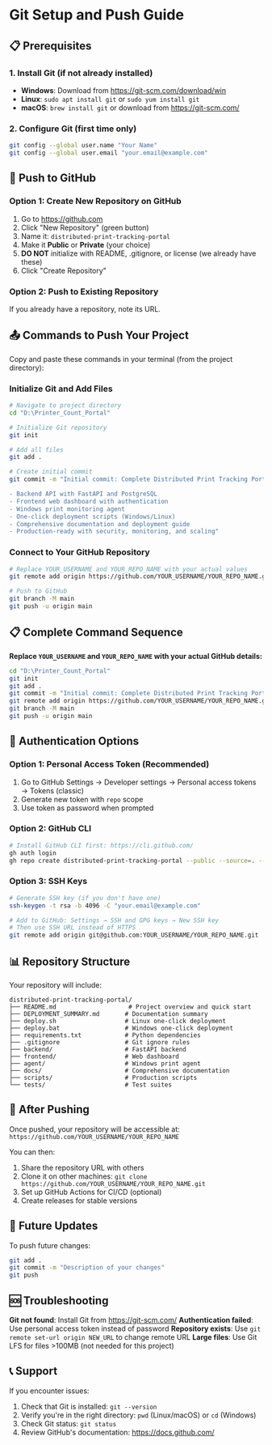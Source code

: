 # Git Setup and Push Guide

## 📋 Prerequisites

### 1. Install Git (if not already installed)
- **Windows**: Download from https://git-scm.com/download/win
- **Linux**: `sudo apt install git` or `sudo yum install git`
- **macOS**: `brew install git` or download from https://git-scm.com/

### 2. Configure Git (first time only)
```bash
git config --global user.name "Your Name"
git config --global user.email "your.email@example.com"
```

## 🚀 Push to GitHub

### Option 1: Create New Repository on GitHub
1. Go to https://github.com
2. Click "New Repository" (green button)
3. Name it: `distributed-print-tracking-portal`
4. Make it **Public** or **Private** (your choice)
5. **DO NOT** initialize with README, .gitignore, or license (we already have these)
6. Click "Create Repository"

### Option 2: Push to Existing Repository
If you already have a repository, note its URL.

## 📤 Commands to Push Your Project

Copy and paste these commands in your terminal (from the project directory):

### Initialize Git and Add Files
```bash
# Navigate to project directory
cd "D:\Printer_Count_Portal"

# Initialize Git repository
git init

# Add all files
git add .

# Create initial commit
git commit -m "Initial commit: Complete Distributed Print Tracking Portal

- Backend API with FastAPI and PostgreSQL
- Frontend web dashboard with authentication
- Windows print monitoring agent
- One-click deployment scripts (Windows/Linux)
- Comprehensive documentation and deployment guide
- Production-ready with security, monitoring, and scaling"
```

### Connect to Your GitHub Repository
```bash
# Replace YOUR_USERNAME and YOUR_REPO_NAME with your actual values
git remote add origin https://github.com/YOUR_USERNAME/YOUR_REPO_NAME.git

# Push to GitHub
git branch -M main
git push -u origin main
```

## 📋 Complete Command Sequence

**Replace `YOUR_USERNAME` and `YOUR_REPO_NAME` with your actual GitHub details:**

```bash
cd "D:\Printer_Count_Portal"
git init
git add .
git commit -m "Initial commit: Complete Distributed Print Tracking Portal"
git remote add origin https://github.com/YOUR_USERNAME/YOUR_REPO_NAME.git
git branch -M main
git push -u origin main
```

## 🔐 Authentication Options

### Option 1: Personal Access Token (Recommended)
1. Go to GitHub Settings → Developer settings → Personal access tokens → Tokens (classic)
2. Generate new token with `repo` scope
3. Use token as password when prompted

### Option 2: GitHub CLI
```bash
# Install GitHub CLI first: https://cli.github.com/
gh auth login
gh repo create distributed-print-tracking-portal --public --source=. --remote=origin --push
```

### Option 3: SSH Keys
```bash
# Generate SSH key (if you don't have one)
ssh-keygen -t rsa -b 4096 -C "your.email@example.com"

# Add to GitHub: Settings → SSH and GPG keys → New SSH key
# Then use SSH URL instead of HTTPS
git remote add origin git@github.com:YOUR_USERNAME/YOUR_REPO_NAME.git
```

## 📊 Repository Structure

Your repository will include:
```
distributed-print-tracking-portal/
├── README.md                    # Project overview and quick start
├── DEPLOYMENT_SUMMARY.md       # Documentation summary
├── deploy.sh                   # Linux one-click deployment
├── deploy.bat                  # Windows one-click deployment
├── requirements.txt            # Python dependencies
├── .gitignore                  # Git ignore rules
├── backend/                    # FastAPI backend
├── frontend/                   # Web dashboard
├── agent/                      # Windows print agent
├── docs/                       # Comprehensive documentation
├── scripts/                    # Production scripts
└── tests/                      # Test suites
```

## 🎯 After Pushing

Once pushed, your repository will be accessible at:
`https://github.com/YOUR_USERNAME/YOUR_REPO_NAME`

You can then:
1. Share the repository URL with others
2. Clone it on other machines: `git clone https://github.com/YOUR_USERNAME/YOUR_REPO_NAME.git`
3. Set up GitHub Actions for CI/CD (optional)
4. Create releases for stable versions

## 🔄 Future Updates

To push future changes:
```bash
git add .
git commit -m "Description of your changes"
git push
```

## 🆘 Troubleshooting

**Git not found**: Install Git from https://git-scm.com/
**Authentication failed**: Use personal access token instead of password
**Repository exists**: Use `git remote set-url origin NEW_URL` to change remote URL
**Large files**: Use Git LFS for files >100MB (not needed for this project)

## 📞 Support

If you encounter issues:
1. Check that Git is installed: `git --version`
2. Verify you're in the right directory: `pwd` (Linux/macOS) or `cd` (Windows)
3. Check Git status: `git status`
4. Review GitHub's documentation: https://docs.github.com/
